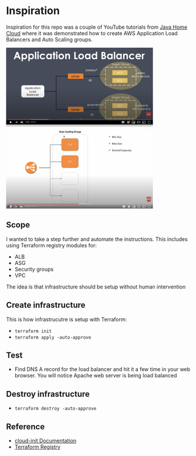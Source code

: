 # Inspiration

Inspiration for this repo was a couple of YouTube tutorials from [Java Home Cloud](https://www.youtube.com/javahomecloud) where it was demonstrated how to create AWS Application Load Balancers and Auto Scaling groups.

<p align="left">
  <a href="https://youtu.be/WLu41jAYjYk">
    <img src="./pics/alb.png" alt="Java Home Cloud - AWS Application Load Balancer" style="width: 400px;"/>
  </a>
  <a href="https://youtu.be/JM1hfA9xBAc">
    <img src="./pics/asg.png" alt="Java Home Cloud - AWS Auto Scaling group" style="width: 400px;"/>
  </a>
</p>

## Scope

I wanted to take a step further and automate the instructions. This includes using Terraform registry modules for:

- ALB
- ASG
- Security groups
- VPC

The idea is that infrastructure should be setup without human intervention

## Create infrastructure

This is how infrastrucutre is setup with Terraform:

- `terraform init`
- `terraform apply -auto-approve`

## Test

- Find DNS A record for the load balancer and hit it a few time in your web browser. You will notice Apache web server is being load balanced

## Destroy infrastructure

- `terraform destroy -auto-approve`

## Reference

- [cloud-init Documentation](https://cloudinit.readthedocs.io/)
- [Terraform Registry](https://registry.terraform.io/)